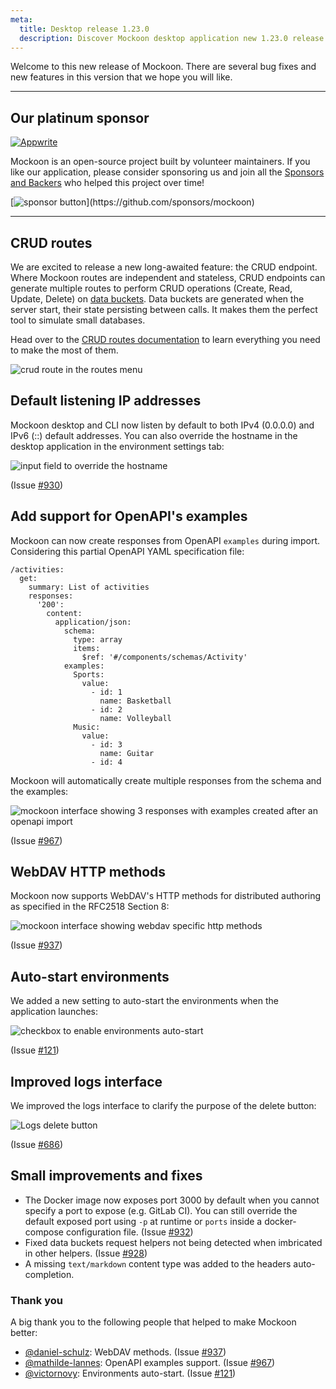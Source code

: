 ```yaml
---
meta:
  title: Desktop release 1.23.0
  description: Discover Mockoon desktop application new 1.23.0 release with automated CRUD routes and many other improvements
---
```


Welcome to this new release of Mockoon. There are several bug fixes and new features in this version that we hope you will like.

---

## Our platinum sponsor

[![Appwrite](https://mockoon.com/images/sponsors/appwrite-300.png)](https://appwrite.io/)

Mockoon is an open-source project built by volunteer maintainers. If you like our application, please consider sponsoring us and join all the [Sponsors and Backers](https://github.com/mockoon/mockoon/blob/main/backers.md) who helped this project over time!

[![sponsor button](https://mockoon.com/images/sponsor-btn-250.png?)](https://github.com/sponsors/mockoon)

---

## CRUD routes

We are excited to release a new long-awaited feature: the CRUD endpoint.
Where Mockoon routes are independent and stateless, CRUD endpoints can generate multiple routes to perform CRUD operations (Create, Read, Update, Delete) on [data buckets](https://mockoon.com/docs/latest/data-buckets/overview/). Data buckets are generated when the server start, their state persisting between calls. It makes them the perfect tool to simulate small databases.

Head over to the [CRUD routes documentation](https://mockoon.com/docs/latest/api-endpoints/crud-routes/) to learn everything you need to make the most of them.

![crud route in the routes menu](/images/releases/desktop/1.23.0/crud-routes.png)

## Default listening IP addresses

Mockoon desktop and CLI now listen by default to both IPv4 (0.0.0.0) and IPv6 (::) default addresses. You can also override the hostname in the desktop application in the environment settings tab:

![input field to override the hostname](/images/releases/desktop/1.23.0/custom-hostname-setting.png)

(Issue [#930](https://github.com/mockoon/mockoon/issues/930))

## Add support for OpenAPI's examples

Mockoon can now create responses from OpenAPI `examples` during import. Considering this partial OpenAPI YAML specification file:

```
/activities:
  get:
    summary: List of activities
    responses:
      '200':
        content:
          application/json:
            schema:
              type: array
              items:
                $ref: '#/components/schemas/Activity'
            examples:
              Sports:
                value:
                  - id: 1
                    name: Basketball
                  - id: 2
                    name: Volleyball
              Music:
                value:
                  - id: 3
                    name: Guitar
                  - id: 4
```

Mockoon will automatically create multiple responses from the schema and the examples:

![mockoon interface showing 3 responses with examples created after an openapi import](/images/releases/desktop/1.23.0/openapi-import-schema-examples.png)

(Issue [#967](https://github.com/mockoon/mockoon/pull/967))

## WebDAV HTTP methods

Mockoon now supports WebDAV's HTTP methods for distributed authoring as specified in the RFC2518 Section 8:

![mockoon interface showing webdav specific http methods](/images/releases/desktop/1.23.0/webdav-http-methods.png)

(Issue [#937](https://github.com/mockoon/mockoon/issues/937))

## Auto-start environments

We added a new setting to auto-start the environments when the application launches:

![checkbox to enable environments auto-start](/images/releases/desktop/1.23.0/environments-auto-start.png)

(Issue [#121](https://github.com/mockoon/mockoon/issues/121))

## Improved logs interface

We improved the logs interface to clarify the purpose of the delete button:

![Logs delete button](/images/releases/desktop/1.23.0/environment-logs-delete-button.png)

(Issue [#686](https://github.com/mockoon/mockoon/issues/686))

## Small improvements and fixes

- The Docker image now exposes port 3000 by default when you cannot specify a port to expose (e.g. GitLab CI). You can still override the default exposed port using `-p` at runtime or `ports` inside a docker-compose configuration file. (Issue [#932](https://github.com/mockoon/mockoon/issues/932))
- Fixed data buckets request helpers not being detected when imbricated in other helpers. (Issue [#928](https://github.com/mockoon/mockoon/issues/928))
- A missing `text/markdown` content type was added to the headers auto-completion.

### Thank you

A big thank you to the following people that helped to make Mockoon better:

- [@daniel-schulz](https://github.com/daniel-schulz): WebDAV methods. (Issue [#937](https://github.com/mockoon/mockoon/issues/937))
- [@mathilde-lannes](https://github.com/mathilde-lannes): OpenAPI examples support. (Issue [#967](https://github.com/mockoon/mockoon/issues/967))
- [@victornovy](https://github.com/victornovy): Environments auto-start. (Issue [#121](https://github.com/mockoon/mockoon/issues/121))
